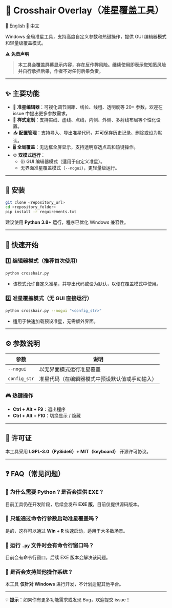 # 🎯 Crosshair Overlay（准星覆盖工具）

📄 [English](README_en.md) 📄 [中文](README.md)

Windows 全局准星工具，支持高度自定义参数和热键操作，提供 GUI 编辑器模式和轻量级覆盖模式。

⚠ **免责声明**

> **本工具会覆盖屏幕显示内容，存在反作弊风险。继续使用即表示您知悉风险并自行承担后果，作者不对任何后果负责。**

---

## ✨ 主要功能

-   🎨 **准星编辑器**：可视化调节间距、线长、线粗、透明度等 20+ 参数，欢迎在 issue 中提出更多参数需求。
-   🌈 **样式定制**：支持实线、虚线、点线，内侧、外侧、多射线布局等个性化设置。
-   📥 **配置管理**：支持导入、导出准星代码，并可保存历史记录、删除或设为默认。
-   🖥️ **全局覆盖**：无边框全屏显示，支持透明穿透点击和热键操作。
-   ⚙ **双模式运行**：
    -   带 GUI 编辑器模式（适用于自定义准星）。
    -   无界面准星覆盖模式（`--nogui`），更轻量级运行。

---

## 📌 安装

```bash
git clone <repository_url>
cd <repository_folder>
pip install -r requirements.txt
```

建议使用 **Python 3.8+** 运行，程序已优化 Windows 兼容性。

---

## 🚀 快速开始

### **1️⃣ 编辑器模式**（推荐首次使用）

```bash
python crosshair.py
```

-   该模式允许自定义准星，并导出代码或设为默认，以便在覆盖模式中使用。

### **2️⃣ 准星覆盖模式**（无 GUI 直接运行）

```bash
python crosshair.py --nogui "<config_str>"
```

-   适用于快速加载预设准星，无需额外界面。

---

## ⚙ 参数说明

| 参数         | 说明                                           |
| ------------ | ---------------------------------------------- |
| `--nogui`    | 以无界面模式运行准星覆盖                       |
| `config_str` | 准星代码（在编辑器模式中预设默认值或手动输入） |

### 🎮 **热键操作**

-   **Ctrl + Alt + F9**：退出程序
-   **Ctrl + Alt + F10**：切换显示 / 隐藏

---

## 📜 许可证

本工具采用 **LGPL-3.0（PySide6）+ MIT（keyboard）** 开源许可协议。

---

## ❓ FAQ（常见问题）

### **🔹 为什么需要 Python？是否会提供 EXE？**

目前工具仍在开发阶段，后续会发布 **EXE 版**，目前仅提供源码版本。

### **🔹 只能通过命令行参数启动准星覆盖吗？**

是的，这样可以通过 **Win + R** 快速启动，适用于大多数场景。

### **🔹 运行 `.py` 文件时会有命令行窗口吗？**

目前会有命令行窗口，后续 EXE 版本会解决该问题。

### **🔹 是否会支持其他操作系统？**

本工具 **仅针对 Windows** 进行开发，不计划适配其他平台。

---

💡 **提示**：如果你有更多功能需求或发现 Bug，欢迎提交 issue！
